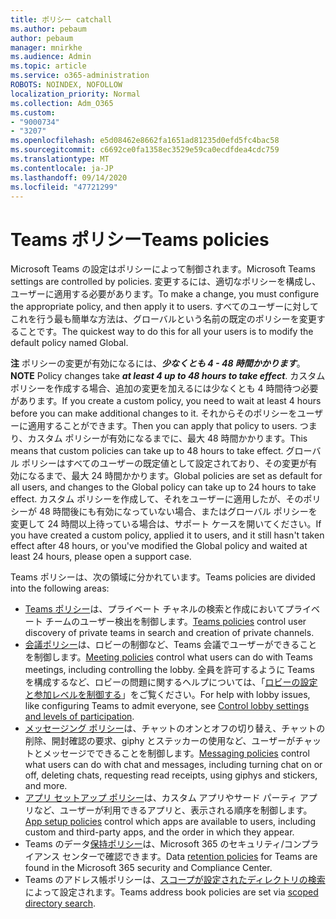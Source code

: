 ```yaml
---
title: ポリシー catchall
ms.author: pebaum
author: pebaum
manager: mnirkhe
ms.audience: Admin
ms.topic: article
ms.service: o365-administration
ROBOTS: NOINDEX, NOFOLLOW
localization_priority: Normal
ms.collection: Adm_O365
ms.custom:
- "9000734"
- "3207"
ms.openlocfilehash: e5d08462e8662fa1651ad81235d0efd5fc4bac58
ms.sourcegitcommit: c6692ce0fa1358ec3529e59ca0ecdfdea4cdc759
ms.translationtype: MT
ms.contentlocale: ja-JP
ms.lasthandoff: 09/14/2020
ms.locfileid: "47721299"
---
```

# <a name="teams-policies"></a><span data-ttu-id="6bc65-102">Teams ポリシー</span><span class="sxs-lookup"><span data-stu-id="6bc65-102">Teams policies</span></span>

<span data-ttu-id="6bc65-103">Microsoft Teams の設定はポリシーによって制御されます。</span><span class="sxs-lookup"><span data-stu-id="6bc65-103">Microsoft Teams settings are controlled by policies.</span></span> <span data-ttu-id="6bc65-104">変更するには、適切なポリシーを構成し、ユーザーに適用する必要があります。</span><span class="sxs-lookup"><span data-stu-id="6bc65-104">To make a change, you must configure the appropriate policy, and then apply it to users.</span></span> <span data-ttu-id="6bc65-105">すべてのユーザーに対してこれを行う最も簡単な方法は、グローバルという名前の既定のポリシーを変更することです。</span><span class="sxs-lookup"><span data-stu-id="6bc65-105">The quickest way to do this for all your users is to modify the default policy named Global.</span></span> 

<span data-ttu-id="6bc65-106">**注** ポリシーの変更が有効になるには、***少なくとも 4 - 48 時間かかります***。</span><span class="sxs-lookup"><span data-stu-id="6bc65-106">**NOTE** Policy changes take ***at least 4 up to 48 hours to take effect***.</span></span> <span data-ttu-id="6bc65-107">カスタム ポリシーを作成する場合、追加の変更を加えるには少なくとも 4 時間待つ必要があります。</span><span class="sxs-lookup"><span data-stu-id="6bc65-107">If you create a custom policy, you need to wait at least 4 hours before you can make additional changes to it.</span></span> <span data-ttu-id="6bc65-108">それからそのポリシーをユーザーに適用することができます。</span><span class="sxs-lookup"><span data-stu-id="6bc65-108">Then you can apply that policy to users.</span></span> <span data-ttu-id="6bc65-109">つまり、カスタム ポリシーが有効になるまでに、最大 48 時間かかります。</span><span class="sxs-lookup"><span data-stu-id="6bc65-109">This means that custom policies can take up to 48 hours to take effect.</span></span> <span data-ttu-id="6bc65-110">グローバル ポリシーはすべてのユーザーの既定値として設定されており、その変更が有効になるまで、最大 24 時間かかります。</span><span class="sxs-lookup"><span data-stu-id="6bc65-110">Global policies are set as default for all users, and changes to the Global policy can take up to 24 hours to take effect.</span></span> <span data-ttu-id="6bc65-111">カスタム ポリシーを作成して、それをユーザーに適用したが、そのポリシーが 48 時間後にも有効になっていない場合、またはグローバル ポリシーを変更して 24 時間以上待っている場合は、サポート ケースを開いてください。</span><span class="sxs-lookup"><span data-stu-id="6bc65-111">If you have created a custom policy, applied it to users, and it still hasn't taken effect after 48 hours, or you've modified the Global policy and waited at least 24 hours, please open a support case.</span></span>

<span data-ttu-id="6bc65-112">Teams ポリシーは、次の領域に分かれています。</span><span class="sxs-lookup"><span data-stu-id="6bc65-112">Teams policies are divided into the following areas:</span></span>

- <span data-ttu-id="6bc65-113">[Teams ポリシー](https://docs.microsoft.com/MicrosoftTeams/teams-policies)は、プライベート チャネルの検索と作成においてプライベート チームのユーザー検出を制御します。</span><span class="sxs-lookup"><span data-stu-id="6bc65-113">[Teams policies](https://docs.microsoft.com/MicrosoftTeams/teams-policies) control user discovery of private teams in search and creation of private channels.</span></span>  
- <span data-ttu-id="6bc65-114">[会議ポリシー](https://docs.microsoft.com/microsoftteams/meeting-policies-in-teams)は、ロビーの制御など、Teams 会議でユーザーができることを制御します。</span><span class="sxs-lookup"><span data-stu-id="6bc65-114">[Meeting policies](https://docs.microsoft.com/microsoftteams/meeting-policies-in-teams) control what users can do with Teams meetings, including controlling the lobby.</span></span> <span data-ttu-id="6bc65-115">全員を許可するように Teams を構成するなど、ロビーの問題に関するヘルプについては、「[ロビーの設定と参加レベルを制御する](https://docs.microsoft.com/alchemyinsights/bypass-lobby)」をご覧ください。</span><span class="sxs-lookup"><span data-stu-id="6bc65-115">For help with lobby issues, like configuring Teams to admit everyone, see [Control lobby settings and levels of participation](https://docs.microsoft.com/alchemyinsights/bypass-lobby).</span></span>
- <span data-ttu-id="6bc65-116">[メッセージング ポリシー](https://docs.microsoft.com/microsoftteams/messaging-policies-in-teams)は、チャットのオンとオフの切り替え、チャットの削除、開封確認の要求、giphy とステッカーの使用など、ユーザーがチャットとメッセージでできることを制御します。</span><span class="sxs-lookup"><span data-stu-id="6bc65-116">[Messaging policies](https://docs.microsoft.com/microsoftteams/messaging-policies-in-teams) control what users can do with chat and messages, including turning chat on or off, deleting chats, requesting read receipts, using giphys and stickers, and more.</span></span>
- <span data-ttu-id="6bc65-117">[アプリ セットアップ ポリシー](https://docs.microsoft.com/MicrosoftTeams/teams-app-setup-policies)は、カスタム アプリやサード パーティ アプリなど、ユーザーが利用できるアプリと、表​​示される順序を制御します。</span><span class="sxs-lookup"><span data-stu-id="6bc65-117">[App setup policies](https://docs.microsoft.com/MicrosoftTeams/teams-app-setup-policies) control which apps are available to users, including custom and third-party apps, and the order in which they appear.</span></span>  
- <span data-ttu-id="6bc65-118">Teams のデータ[保持ポリシー](https://docs.microsoft.com/microsoftteams/retention-policies)は、Microsoft 365 のセキュリティ/コンプライアンス センターで確認できます。</span><span class="sxs-lookup"><span data-stu-id="6bc65-118">Data [retention policies](https://docs.microsoft.com/microsoftteams/retention-policies) for Teams are found in the Microsoft 365 security and Compliance Center.</span></span>
- <span data-ttu-id="6bc65-119">Teams のアドレス帳ポリシーは、[スコープが設定されたディレクトリの検索](https://docs.microsoft.com/MicrosoftTeams/teams-scoped-directory-search)によって設定されます。</span><span class="sxs-lookup"><span data-stu-id="6bc65-119">Teams address book policies are set via [scoped directory search](https://docs.microsoft.com/MicrosoftTeams/teams-scoped-directory-search).</span></span>